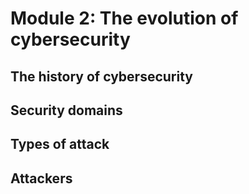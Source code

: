# Module 2: The evolution of cybersecurity

## The history of cybersecurity

## Security domains

## Types of attack

## Attackers

